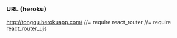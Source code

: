 ### URL (heroku)
http://tongqu.herokuapp.com/
//= require react_router
//= require react_router_ujs
